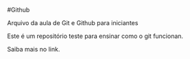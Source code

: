 #Github

Arquivo da aula de Git e Github para iniciantes

Este é um repositório teste para ensinar como o git funcionan.

Saiba mais no link.